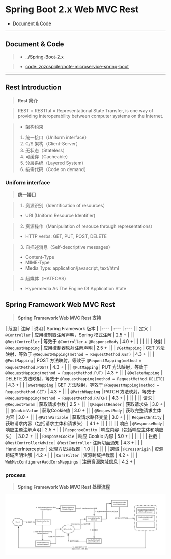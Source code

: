 # Spring Boot 2.x Web MVC Rest

- [Document & Code](#document--code)

---

## Document & Code
> * [../Spring-Boot-2.x](https://github.com/zozospider/note/blob/master/Microservice/Spring-Boot/Spring-Boot-2.x.md)

> * [code: zozospider/note-microservice-spring-boot](https://github.com/zozospider/note-microservice-spring-boot)

---

## Rest Introduction
> **Rest 简介**

> REST = RESTful = Representational State Transfer, is one way of providing interoperability between computer systems on the Internet.

> * 架构约束
> 1. 统一接口（Uniform interface）
> 2. C/S 架构（Client-Server）
> 3. 无状态（Stateless）
> 4. 可缓存（Cacheable）
> 5. 分层系统（Layered System）
> 6. 按需代码（Code on demand）

### Uniform interface
> **统一接口**

> 1. 资源识别（Identification of resources）
> * URI (Uniform Resource Identifier)

> 2. 资源操作（Manipulation of resouce through representations）
> * HTTP verbs: GET, PUT, POST, DELETE

> 3. 自描述消息（Self-descriptive messages）
> * Content-Type
> * MIME-Type
> * Media Type: application/javascript, text/html

> 4. 超媒体（HATEOAS）
> * Hypermedia As The Engine Of Application State

## Spring Framework Web MVC Rest
> **Spring Framework Web MVC Rest 支持**

| 范围 | 注解 | 说明 | Spring Framework 版本 |
| :--- | :--- | :--- |
| 定义 | `@Controller` | 应用控制器注解声明，Spring 模式注解 | 2.5 + |
|  | `@RestController` | 等效于 `@Controller` + `@ResponseBody` | 4.0 + |
|  |  |  |  |
| 映射 | `@RequestMapping` | 应用控制器映射注解声明 | 2.5 + |
|  | `@GetMapping` | GET 方法映射，等效于 `@RequestMapping(method = RequestMethod.GET)` | 4.3 + |
|  | `@PostMapping` | POST 方法映射，等效于 `@RequestMapping(method = RequestMethod.POST)` | 4.3 + |
|  | `@PutMapping` | PUT 方法映射，等效于 `@RequestMapping(method = RequestMethod.PUT)` | 4.3 + |
|  | `@DeleteMapping` | DELETE 方法映射，等效于 `@RequestMapping(method = RequestMethod.DELETE)` | 4.3 + |
|  | `@GetMapping` | GET 方法映射，等效于 `@RequestMapping(method = RequestMethod.GET)` | 4.3 + |
|  | `@PatchMapping` | PATCH 方法映射，等效于 `@RequestMapping(method = RequestMethod.PATCH)` | 4.3 + |
|  |  |  |  |
| 请求 | `@RequestParam` | 获取请求参数 | 2.5 + |
|  | `@RequestHeader` | 获取请求头 | 3.0 + |
|  | `@CookieValue` | 获取Cookie值 | 3.0 + |
|  | `@RequestBody` | 获取完整请求主体内容 | 3.0 + |
|  | `@PathVariable` | 获取请求路径变量 | 3.0 + |
|  | `RequestEntity` | 获取请求内容（包括请求主体和请求头） | 4.1 + |
|  |  |  |  |
| 响应 | `@ResponseBody` | 响应主题注解声明 | 2.5 + |
|  | `ResponseEntity` | 响应内容（包括响应主体和响应头） | 3.0.2 + |
|  | `ResponseCookie` | 响应 Cookie 内容 | 5.0 + |
|  |  |  |  |
| 拦截 | `@RestControllerAdvice` | `@RestController` 注解切面通知 |  4.3 + |
|  | HandlerInterceptor | 处理方法拦截器 | 1.0 |
|  |  |  |  |
| 跨域 | `@CrossOrigin` | 资源跨域声明注解 | 4.2 + |
|  | `CorsFilter` | 资源跨域拦截器 | 4.2 + |
|  | `WebMvcConfigurer#addCorsMappings` | 注册资源跨域信息 | 4.2 + |

### process
> **Spring Framework Web MVC Rest 处理流程**

![image](https://raw.githubusercontent.com/zozospider/note/master/Microservice/Spring-Boot/Spring-Boot-2.x-Web-MVC-Rest/Spring-Framework-Web-MVC-Rest-process.png)


